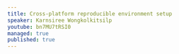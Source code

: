 ```yaml
---
title: Cross-platform reproducible environment setup
speaker: Karnsiree Wongkolkitsilp
youtube: bn7MU7tRSI0
managed: true
published: true
---
```

